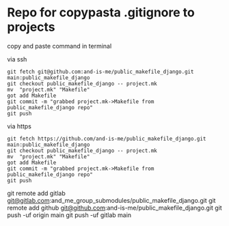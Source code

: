 # Repo for copypasta .gitignore to projects

copy and paste command in terminal 

via ssh
```
git fetch git@github.com:and-is-me/public_makefile_django.git main:public_makefile_django
git checkout public_makefile_django -- project.mk
mv  "project.mk" "Makefile"
got add Makefile
git commit -m "grabbed project.mk->Makefile from public_makefile_django repo"
git push
```

via https
```
git fetch https://github.com/and-is-me/public_makefile_django.git main:public_makefile_django
git checkout public_makefile_django -- project.mk
mv  "project.mk" "Makefile"
got add Makefile
git commit -m "grabbed project.mk->Makefile from public_makefile_django repo"
git push
```

git remote add gitlab git@gitlab.com:and_me_group_submodules/public_makefile_django.git
git remote add github git@github.com:and-is-me/public_makefile_django.git
git push -uf origin main
git push -uf gitlab main